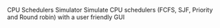 CPU Schedulers Simulator
Simulate CPU schedulers (FCFS, SJF, Priority and Round robin) with a user friendly GUI
